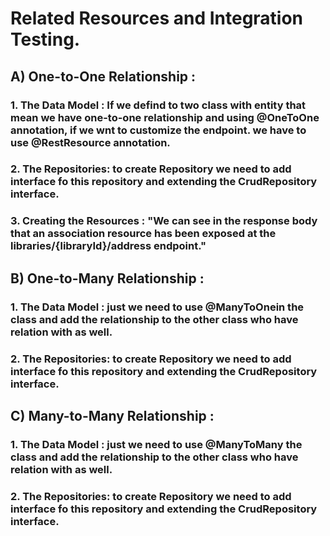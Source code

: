 # Related Resources and Integration Testing.

## A) One-to-One Relationship :

### 1. The Data Model : If we defind to  two class with entity that mean we have one-to-one relationship and using  @OneToOne annotation, if we wnt to customize the endpoint. we have to use  @RestResource annotation.

### 2.  The Repositories: to create Repository we need to add interface fo this repository and extending the CrudRepository interface.

### 3. Creating the Resources :  "We can see in the response body that an association resource has been exposed at the libraries/{libraryId}/address endpoint."

## B) One-to-Many Relationship : 

### 1. The Data Model : just we need to use @ManyToOnein the class and add  the relationship to the other class who have relation with as well.

### 2. The Repositories: to create Repository we need to add interface fo this repository and extending the CrudRepository interface.

## C) Many-to-Many Relationship : 

### 1. The Data Model : just we need to use @ManyToMany the class and add  the relationship to the other class who have relation with as well.

### 2. The Repositories: to create Repository we need to add interface fo this repository and extending the CrudRepository interface.
